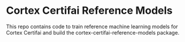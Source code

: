 # Cortex Certifai Reference Models

This repo contains code to train reference machine learning models for
Cortex Certifai and build the cortex-certifai-reference-models package.
